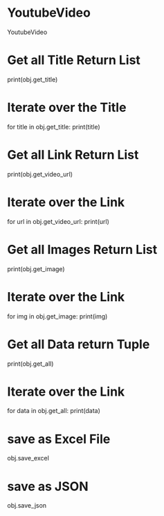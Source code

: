 # YoutubeVideo
YoutubeVideo

# Get all Title Return List
print(obj.get_title)

# Iterate over the Title
for title in obj.get_title:
    print(title)

# Get all Link Return List
print(obj.get_video_url)

# Iterate over the Link
for url in obj.get_video_url:
    print(url)


# Get all Images Return List
print(obj.get_image)

# Iterate over the Link
for img in obj.get_image:
    print(img)

# Get all Data return Tuple
print(obj.get_all)

# Iterate over the Link
for data in obj.get_all:
    print(data)

# save as Excel File
obj.save_excel

# save as JSON
obj.save_json


